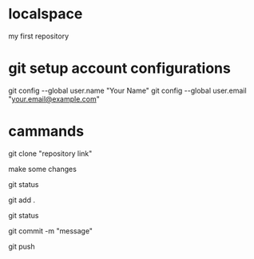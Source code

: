 # localspace
my first repository

# git setup account configurations
git config --global user.name "Your Name"
git config --global user.email "your.email@example.com"

# cammands

git clone "repository link"

make some changes

git status

git add .

git status

git commit -m "message"

git push